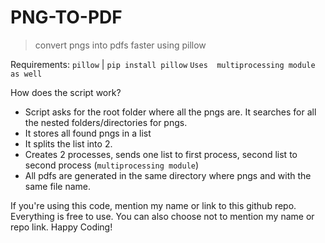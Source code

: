 # PNG-TO-PDF

> convert pngs into pdfs faster using pillow

Requirements:
`pillow` | 
```pip install pillow```
`Uses  multiprocessing module as well`

How does the script work?
- Script asks for the root folder where all the pngs are. It searches for all the nested folders/directories for pngs.
- It stores all found pngs in a list
- It splits the list into 2.
- Creates 2 processes, sends one list to first process, second list to second process (`multiprocessing module`)
- All pdfs are generated in the same directory where pngs and with the same file name.

If you're using this code, mention my name or link to this github repo. Everything is free to use. You can also choose not to mention my name or repo link. Happy Coding!
